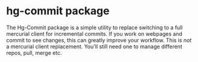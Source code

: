 # hg-commit package

The Hg-Commit package is a simple utility to replace switching to a full mercurial client for incremental commits. If you work on webpages and commit to see changes, this can greatly improve your workflow. This is *not* a mercurial client replacement. You'll still need one to manage different repos, pull, merge etc. 
